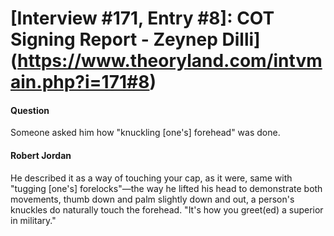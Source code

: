 # [Interview #171, Entry #8]: COT Signing Report - Zeynep Dilli](https://www.theoryland.com/intvmain.php?i=171#8)

#### Question

Someone asked him how "knuckling [one's] forehead" was done.

#### Robert Jordan

He described it as a way of touching your cap, as it were, same with "tugging [one's] forelocks"—the way he lifted his head to demonstrate both movements, thumb down and palm slightly down and out, a person's knuckles do naturally touch the forehead. "It's how you greet(ed) a superior in military."

